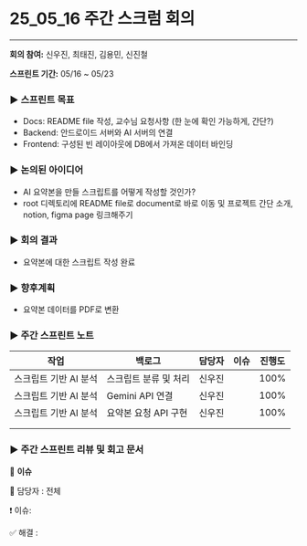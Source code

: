 # 25_05_16 주간 스크럼 회의
---

**회의 참여:** 신우진, 최태진, 김용민, 신진철

**스프린트 기간:** 05/16 ~ 05/23

### ▶️ 스프린트 목표

- Docs: README file 작성, 교수님 요청사항 (한 눈에 확인 가능하게, 간단?)
- Backend: 안드로이드 서버와 AI 서버의 연결
- Frontend: 구성된 빈 레이아웃에 DB에서 가져온 데이터 바인딩

### ▶️ 논의된 아이디어

- AI 요약본을 만들 스크립트를 어떻게 작성할 것인가?
- root 디렉토리에 README file로 document로 바로 이동 및 프로젝트 간단 소개, notion, figma page 링크해주기

### ▶️ 회의 결과

- 요약본에 대한 스크립트 작성 완료

### ▶️ 향후계획

- 요약본 데이터를 PDF로 변환

### ▶️ 주간 스프린트 노트

| 작업 | 백로그 | 담당자 | 이슈 | 진행도 |
| --- | --- | --- | --- | --- |
| 스크립트 기반 AI 분석 | 스크립트 분류 및 처리 | 신우진 |  | 100% |
| 스크립트 기반 AI 분석 | Gemini  API 연결 | 신우진 |  | 100% |
| 스크립트 기반 AI 분석 | 요약본 요청 API 구현 | 신우진 |  | 100% |
|  |  |  |  |  |
|  |  |  |  |  |

### ▶️ 주간 스프린트 리뷰 및 회고 문서

🔴 **이슈**

👤 담당자 : 전체

❗ 이슈: 

✅ 해결 :
